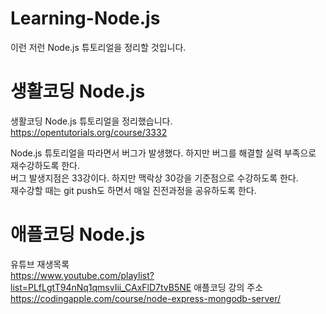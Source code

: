 # Learning-Node.js
이런 저런 Node.js 튜토리얼을 정리할 것입니다. 

# 생활코딩 Node.js
생활코딩 Node.js 튜토리얼을 정리했습니다.  
https://opentutorials.org/course/3332  

Node.js 튜토리얼을 따라면서 버그가 발생했다. 하지만 버그를 해결할 실력 부족으로 재수강하도록 한다.  
버그 발생지점은 33강이다. 하지만 맥락상 30강을 기준점으로 수강하도록 한다.  
재수강할 때는 git push도 하면서 매일 진전과정을 공유하도록 한다.  

# 애플코딩 Node.js  

유튜브 재생목록  
https://www.youtube.com/playlist?list=PLfLgtT94nNq1qmsvIii_CAxFlD7tvB5NE
애플코딩 강의 주소  
https://codingapple.com/course/node-express-mongodb-server/
